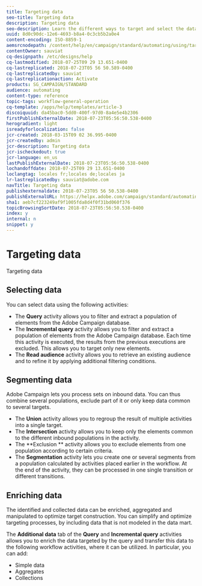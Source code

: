 ```yaml
---
title: Targeting data
seo-title: Targeting data
description: Targeting data
seo-description: Learn the different ways to target and select the data you need.
uuid: 8d0c90dc-12e6-4693-b8a4-0c3cb5b2a0e4
content-encoding: ISO-8859-1
aemsrcnodepath: /content/help/en/campaign/standard/automating/using/targeting-data
contentOwner: sauviat
cq-designpath: /etc/designs/help
cq-lastmodified: 2018-07-25T09 29 13.651-0400
cq-lastreplicated: 2018-07-23T05 56 50.589-0400
cq-lastreplicatedby: sauviat
cq-lastreplicationaction: Activate
products: SG_CAMPAIGN/STANDARD
audience: automating
content-type: reference
topic-tags: workflow-general-operation
cq-template: /apps/help/templates/article-3
discoiquuid: da45bac0-5dd0-400f-97d0-8a4e5e4b2306
firstPublishExternalDate: 2018-07-23T05:56:50.538-0400
herogradient: light
isreadyforlocalization: false
jcr-created: 2018-03-15T09 02 36.995-0400
jcr-createdby: admin
jcr-description: Targeting data
jcr-ischeckedout: true
jcr-language: en_us
lastPublishExternalDate: 2018-07-23T05:56:50.538-0400
lochandoffdate: 2018-07-25T09 29 13.651-0400
loclangtag: locales fr;locales de;locales ja
lr-lastreplicatedby: sauviat@adobe.com
navTitle: Targeting data
publishexternaldate: 2018-07-23T05 56 50.538-0400
publishExternalURL: https://helpx.adobe.com/campaign/standard/automating/using/targeting-data.html
sha1: aeb7cf223249af9f1005fda8d4f0f31bd060f376
topicBrowsingSortDate: 2018-07-23T05:56:50.538-0400
index: y
internal: n
snippet: y
---
```


# Targeting data

Targeting data

## Selecting data

You can select data using the following activities:

* The **Query** activity allows you to filter and extract a population of elements from the Adobe Campaign database.
* The **Incremental query** activity allows you to filter and extract a population of elements from the Adobe Campaign database. Each time this activity is executed, the results from the previous executions are excluded. This allows you to target only new elements.
* The **Read audience** activity allows you to retrieve an existing audience and to refine it by applying additional filtering conditions.

## Segmenting data

Adobe Campaign lets you process sets on inbound data. You can thus combine several populations, exclude part of it or only keep data common to several targets.

* The **Union** activity allows you to regroup the result of multiple activities into a single target.
* The **Intersection** activity allows you to keep only the elements common to the different inbound populations in the activity.
* The **Exclusion ** activity allows you to exclude elements from one population according to certain criteria.
* The **Segmentation** activity lets you create one or several segments from a population calculated by activities placed earlier in the workflow. At the end of the activity, they can be processed in one single transition or different transitions.

## Enriching data

The identified and collected data can be enriched, aggregated and manipulated to optimize target construction. You can simplify and optimize targeting processes, by including data that is not modeled in the data mart.

The **Additional data** tab of the **Query** and **Incremental query** activities allows you to enrich the data targeted by the query and transfer this data to the following workflow activities, where it can be utilized. In particular, you can add:

* Simple data
* Aggregates
* Collections

